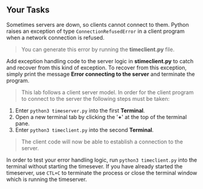 <!-- manual -->

## Your Tasks

Sometimes servers are down, so clients cannot connect to them. Python raises an exception of type `ConnectionRefusedError` in a client program when a network connection is refused.

> You can generate this error by running the **timeclient.py** file.

Add exception handling code to the server logic in **stimeclient.py** to catch and recover from this kind of exception. To recover from this exception, simply print the message **Error connecting to the server** and terminate the program.

> This lab follows a client server model. In order for the client program to connect to the server the following steps must be taken:

1. Enter `python3 timeserver.py` into the first **Terminal**.
2. Open a new terminal tab by clicking the '**+**' at the top of the terminal pane.
3. Enter `python3 timeclient.py` into the second **Terminal**.

> The client code will now be able to establish a connection to the server.

In order to test your error handling logic, run `python3 timeclient.py` into the terminal without starting the timesever. If you have already started the timeserver, use `CTL+C` to terminate the process or close the terminal window which is running the timeserver.
